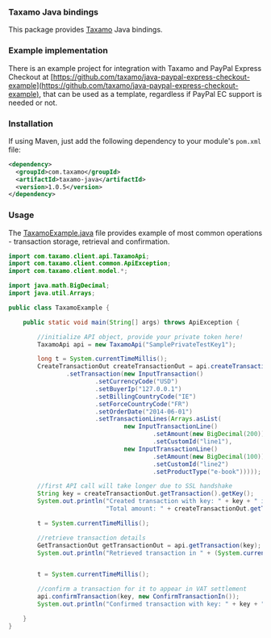 ### Taxamo Java bindings

This package provides [Taxamo](http://www.taxamo.com/) Java bindings.

### Example implementation

There is an example project for integration with Taxamo and PayPal Express Checkout at [https://github.com/taxamo/java-paypal-express-checkout-example](https://github.com/taxamo/java-paypal-express-checkout-example), that can be used as a template, regardless if PayPal EC support is needed or not.

### Installation

If using Maven, just add the following dependency to your module's `pom.xml` file:

```xml
<dependency>
  <groupId>com.taxamo</groupId>
  <artifactId>taxamo-java</artifactId>
  <version>1.0.5</version>
</dependency>
```

### Usage

The [TaxamoExample.java](src/example/java/TaxamoExample.java) file provides example of most common operations - transaction
storage, retrieval and confirmation.

```java
import com.taxamo.client.api.TaxamoApi;
import com.taxamo.client.common.ApiException;
import com.taxamo.client.model.*;

import java.math.BigDecimal;
import java.util.Arrays;

public class TaxamoExample {

    public static void main(String[] args) throws ApiException {

        //initialize API object, provide your private token here!
        TaxamoApi api = new TaxamoApi("SamplePrivateTestKey1");

        long t = System.currentTimeMillis();
        CreateTransactionOut createTransactionOut = api.createTransaction(new CreateTransactionIn()
                .setTransaction(new InputTransaction()
                        .setCurrencyCode("USD")
                        .setBuyerIp("127.0.0.1")
                        .setBillingCountryCode("IE")
                        .setForceCountryCode("FR")
                        .setOrderDate("2014-06-01")
                        .setTransactionLines(Arrays.asList(
                                new InputTransactionLine()
                                        .setAmount(new BigDecimal(200))
                                        .setCustomId("line1"),
                                new InputTransactionLine()
                                        .setAmount(new BigDecimal(100))
                                        .setCustomId("line2")
                                        .setProductType("e-book")))));

        //first API call will take longer due to SSL handshake
        String key = createTransactionOut.getTransaction().getKey();
        System.out.println("Created transaction with key: " + key + " in " + (System.currentTimeMillis() - t) + "ms,\n" +
                           "Total amount: " + createTransactionOut.getTransaction().getTotalAmount());

        t = System.currentTimeMillis();

        //retrieve transaction details
        GetTransactionOut getTransactionOut = api.getTransaction(key);
        System.out.println("Retrieved transaction in " + (System.currentTimeMillis() - t) + "ms: " + getTransactionOut.getTransaction().getKey());


        t = System.currentTimeMillis();

        //confirm a transaction for it to appear in VAT settlement
        api.confirmTransaction(key, new ConfirmTransactionIn());
        System.out.println("Confirmed transaction with key: " + key + " in " + (System.currentTimeMillis() - t) + "ms");

    }
}
```
